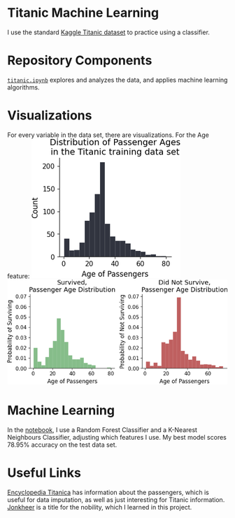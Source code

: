 # Titanic Machine Learning
I use the standard [Kaggle Titanic dataset](https://www.kaggle.com/c/titanic) to practice using a classifier.

# Repository Components
[`titanic.ipynb`](https://github.com/pvasudev16/titanic/blob/main/titanic.ipynb)  explores and analyzes the data, and applies machine learning algorithms.

# Visualizations
For every variable in the data set, there are visualizations. For the Age feature:
![Distribution of Passengers's Age](https://github.com/pvasudev16/titanic/blob/main/passenger_age_histogram.png)
![Distribution of Passengers's Age Based on Survival](https://github.com/pvasudev16/titanic/blob/main/passenger_age_survived_did_not_survive.png)

# Machine Learning
In the [notebook](https://github.com/pvasudev16/titanic/blob/main/titanic.ipynb), I use a Random Forest Classifier and a K-Nearest Neighbours Classifier, adjusting which features I use. My best model
scores 78.95% accuracy on the test data set.

# Useful Links
[Encyclopedia Titanica](https://www.encyclopedia-titanica.org/explorer/) has information about the passengers, which is useful for data imputation, as well as just interesting for Titanic information.
[Jonkheer](https://en.wikipedia.org/wiki/Jonkheer) is a title for the nobility, which I learned in this project.